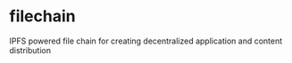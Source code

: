 # filechain
IPFS  powered  file chain for creating decentralized  application and  content distribution 
